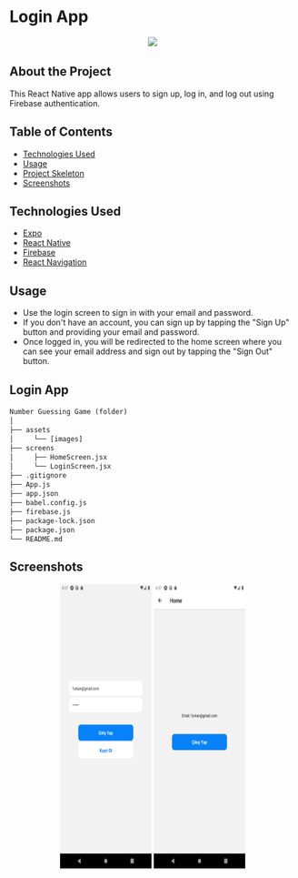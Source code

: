 # Login App

<div align="center">
  <img src="./assets/screenshots/sayi_oyunu.gif" />
</div>

## About the Project

This React Native app allows users to sign up, log in, and log out using Firebase authentication.

## Table of Contents

- [Technologies Used](#technologies-used)
- [Usage](#usage)
- [Project Skeleton](#project-skeleton)
- [Screenshots](#screenshots)

## Technologies Used

- [Expo](https://expo.dev/)
- [React Native](https://reactnative.dev/)
- [Firebase](https://firebase.google.com/)
- [React Navigation](https://reactnavigation.org/)

## Usage

- Use the login screen to sign in with your email and password.
- If you don't have an account, you can sign up by tapping the "Sign Up" button and providing your email and password.
- Once logged in, you will be redirected to the home screen where you can see your email address and sign out by tapping the "Sign Out" button.

## Login App

```
Number Guessing Game (folder)
│
├── assets
│     └── [images]
├── screens
│     ├── HomeScreen.jsx    
│     └── LoginScreen.jsx 
├── .gitignore
├── App.js
├── app.json
├── babel.config.js
├── firebase.js
├── package-lock.json
├── package.json
└── README.md
```

## Screenshots

<div align="center">
  <img src="./assets/screenshots/LoginScreen.png"  width="32%" height="500" />
  <img src="./assets/screenshots/HomeScreen.png"  width="32%" height="500" />
</div>
